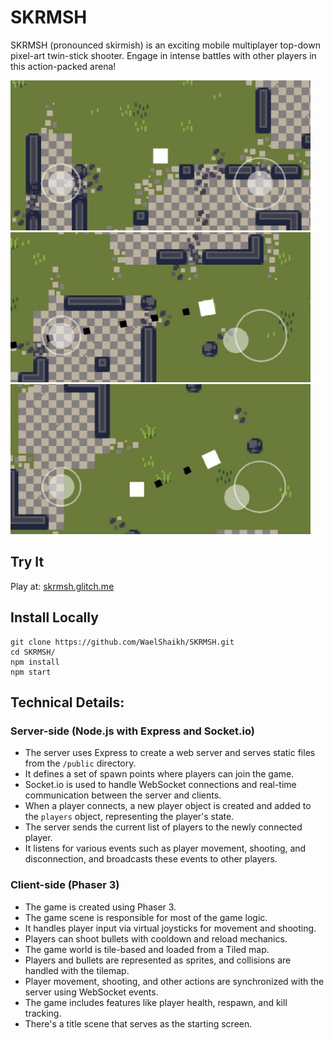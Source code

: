 # SKRMSH

SKRMSH (pronounced skirmish) is an exciting mobile multiplayer top-down pixel-art twin-stick shooter.  Engage in intense battles with other players in this action-packed arena!

<img src="/images/SKRMSH_1.png" width="480">
<img src="/images/SKRMSH_2.png" width="480">
<img src="/images/SKRMSH_3.png" width="480">

## Try It

Play at: [skrmsh.glitch.me](skrmsh.glitch.me)

## Install Locally
    git clone https://github.com/WaelShaikh/SKRMSH.git
    cd SKRMSH/
    npm install
    npm start

## Technical Details:

### Server-side (Node.js with Express and Socket.io)
+ The server uses Express to create a web server and serves static files from the `/public` directory.
+ It defines a set of spawn points where players can join the game.
+ Socket.io is used to handle WebSocket connections and real-time communication between the server and clients.
+ When a player connects, a new player object is created and added to the `players` object, representing the player's state.
+ The server sends the current list of players to the newly connected player.
+ It listens for various events such as player movement, shooting, and disconnection, and broadcasts these events to other players.

### Client-side (Phaser 3)
+ The game is created using Phaser 3.
+ The game scene is responsible for most of the game logic.
+ It handles player input via virtual joysticks for movement and shooting.
+ Players can shoot bullets with cooldown and reload mechanics.
+ The game world is tile-based and loaded from a Tiled map.
+ Players and bullets are represented as sprites, and collisions are handled with the tilemap.
+ Player movement, shooting, and other actions are synchronized with the server using WebSocket events.
+ The game includes features like player health, respawn, and kill tracking.
+ There's a title scene that serves as the starting screen.
